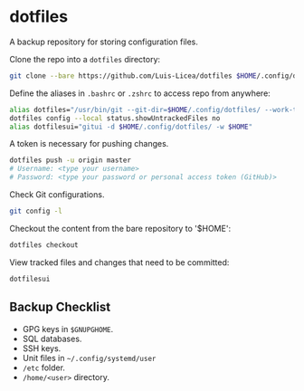 # dotfiles

A backup repository for storing configuration files.


Clone the repo into a `dotfiles` directory:

```bash
git clone --bare https://github.com/Luis-Licea/dotfiles $HOME/.config/dotfiles/ --recurse-submodules
```

Define the aliases in `.bashrc` or `.zshrc` to access repo from anywhere:

```bash
alias dotfiles="/usr/bin/git --git-dir=$HOME/.config/dotfiles/ --work-tree=$HOME"
dotfiles config --local status.showUntrackedFiles no
alias dotfilesui="gitui -d $HOME/.config/dotfiles/ -w $HOME"
```

A token is necessary for pushing changes.

```sh
dotfiles push -u origin master
# Username: <type your username>
# Password: <type your password or personal access token (GitHub)>
```

Check Git configurations.

```sh
git config -l
```

Checkout the content from the bare repository to '$HOME':

```bash
dotfiles checkout
```

View tracked files and changes that need to be committed:

```bash
dotfilesui
```

## Backup Checklist

- GPG keys in `$GNUPGHOME`.
- SQL databases.
- SSH keys.
- Unit files in `~/.config/systemd/user`
- `/etc` folder.
- `/home/<user>` directory.
